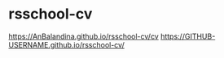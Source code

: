 # rsschool-cv
https://AnBalandina.github.io/rsschool-cv/cv
https://GITHUB-USERNAME.github.io/rsschool-cv/
